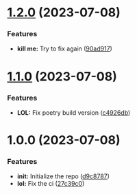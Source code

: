 # [1.2.0](https://github.com/John15321/pajton-repo/compare/v1.1.0...v1.2.0) (2023-07-08)


### Features

* **kill me:** Try to fix again ([90ad917](https://github.com/John15321/pajton-repo/commit/90ad917168c55dd53cce6f66ce05f0eb7a0f8ed2))

# [1.1.0](https://github.com/John15321/pajton-repo/compare/v1.0.0...v1.1.0) (2023-07-08)


### Features

* **LOL:** Fix poetry build version ([c4926db](https://github.com/John15321/pajton-repo/commit/c4926db783b580adbc8ac2442140092d3c54e754))

# 1.0.0 (2023-07-08)


### Features

* **init:** Initialize the repo ([d9c8787](https://github.com/John15321/pajton-repo/commit/d9c8787c35a3c7d4ece482801e60b372d885584a))
* **lol:** Fix the ci ([27c39c0](https://github.com/John15321/pajton-repo/commit/27c39c07e2ef55d8301f28ff35ef4641d370f8dc))
